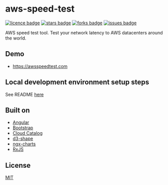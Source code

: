 # aws-speed-test

[![licence badge]][licence]
[![stars badge]][stars]
[![forks badge]][forks]
[![issues badge]][issues]

AWS speed test tool. Test your network latency to AWS datacenters around the world.

## Demo

* <https://awsspeedtest.com>

## Local development environment setup steps

See README [here](ClientApp/README.md)

## Built on
* [Angular](https://github.com/angular/angular)
* [Bootstrap](https://github.com/twbs/bootstrap)
* [Cloud Catalog](https://github.com/blrchen/cloud-catalog)
* [d3-shape](https://github.com/d3/d3-shape)
* [ngx-charts](https://github.com/swimlane/ngx-charts)
* [RxJS](https://github.com/reactivex/rxjs)

## License

[MIT](/LICENSE)

[licence badge]:https://img.shields.io/badge/license-MIT-blue.svg
[stars badge]:https://img.shields.io/github/stars/blrchen/aws-speed-test.svg
[forks badge]:https://img.shields.io/github/forks/blrchen/aws-speed-test.svg
[issues badge]:https://img.shields.io/github/issues/blrchen/aws-speed-test.svg

[licence]:https://github.com/blrchen/aws-speed-test/blob/master/LICENSE
[stars]:https://github.com/blrchen/aws-speed-test/stargazers
[forks]:https://github.com/blrchen/aws-speed-test/network
[issues]:https://github.com/blrchen/aws-speed-test/issues
